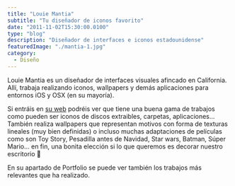 ```yaml
---
title: "Louie Mantia"
subtitle: "Tu diseñador de iconos favorito"
date: "2011-11-02T15:30:00.0100"
type: "blog"
description: "Diseñador de interfaces e iconos estadounidense"
featuredImage: "./mantia-1.jpg"
category:
  - Diseño
---
```


Louie Mantia es un diseñador de interfaces visuales afincado en California. Allí, trabaja realizando iconos, wallpapers y demás aplicaciones para entornos iOS y OSX (en su mayoría).

Si entráis en [su web](https://louie.land/wallpapers) podréis ver que tiene una buena gama de trabajos como pueden ser iconos de discos extraibles, carpetas, aplicaciones... También realiza wallpapers que representan motivos con forma de texturas lineales (muy bien definidas) o incluso muchas adaptaciones de películas como son Toy Story, Pesadilla antes de Navidad, Star wars, Batman, Súper Mario… en fin, una bonita elección si lo que queremos es decorar nuestro escritorio 🙂

En su apartado de Portfolio se puede ver también los trabajos más relevantes que ha realizado.
